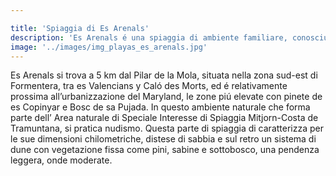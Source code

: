```yaml
---

title: 'Spiaggia di Es Arenals'
description: 'Es Arenals é una spiaggia di ambiente familiare, conosciuta per la sua distesa di sabbia chele da il nome e la purezza delle sue acque.'
image: '../images/img_playas_es_arenals.jpg'
---
```


Es Arenals si trova a 5 km dal Pilar de la Mola, situata nella zona sud-est di Formentera, tra es Valencians y Caló des Morts, ed é relativamente prossima all’urbanizzazione del Maryland, le zone piú elevate con pinete de es Copinyar e Bosc de sa Pujada. In questo ambiente naturale che forma parte dell’ Area naturale di Speciale Interesse di Spiaggia Mitjorn-Costa de Tramuntana, si pratica nudismo.
Questa parte di spiaggia di caratterizza per le sue dimensioni chilometriche, distese di sabbia e sul retro un sistema di dune con vegetazione fissa come pini, sabine e sottobosco, una pendenza leggera, onde moderate.

